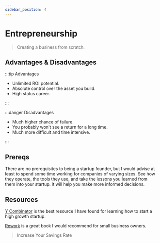 ```yaml
---
sidebar_position: 4
---
```


# Entrepreneurship

> Creating a business from scratch.

## Advantages & Disadvantages

:::tip Advantages

- Unlimited ROI potential.
- Absolute control over the asset you build.
- High status career.

:::

:::danger Disadvantages

- Much higher chance of failure.
- You probably won't see a return for a long time.
- Much more difficult and time intensive.

:::

## Prereqs

There are no prerequisites to being a startup founder, but I would advise at least to spend some time working for companies of varying sizes. See how they operate, the tools they use, and take the lessons you learned from them into your startup. It will help you make more informed decisions.

## Resources

[Y Combinator](https://www.ycombinator.com/) is the best resource I have found for learning how to start a high growth startup. 

[Rework](https://www.amazon.com/dp/B002MUAJ2A/ref=dp-kindle-redirect?_encoding=UTF8&btkr=1) is a great book I would recommend for small business owners.

>Increase Your Savings Rate